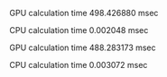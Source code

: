  GPU calculation time 498.426880 msec

 CPU calculation time 0.002048 msec


 GPU calculation time 488.283173 msec

 CPU calculation time 0.003072 msec
